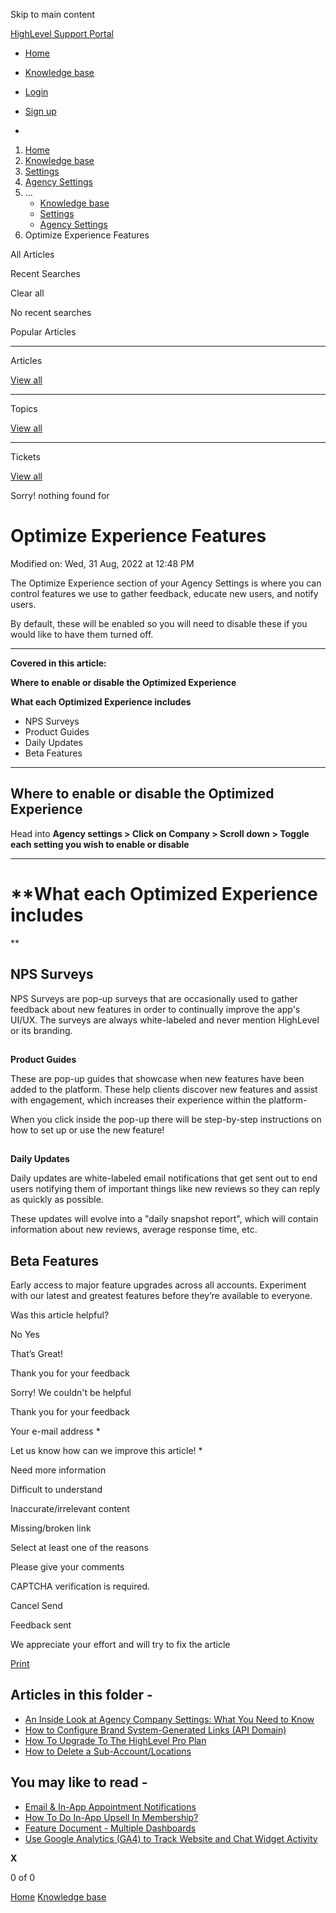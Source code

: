 Skip to main content

[ HighLevel Support Portal ](https://help.gohighlevel.com)

  * [ Home ](/support/home)
  * [ Knowledge base ](/support/solutions)

  * [Login](/support/login)
  * [Sign up](/support/signup)
  * 

  1. [Home](/support/home)
  2. [Knowledge base](/support/solutions)
  3. [Settings](/support/solutions/48000449595)
  4. [Agency Settings](/support/solutions/folders/48000666029)
  5. ... 
     * [Knowledge base](/support/solutions)
     * [Settings](/support/solutions/48000449595)
     * [Agency Settings](/support/solutions/folders/48000666029)
  6. Optimize Experience Features

All  Articles 

Recent Searches

Clear all

No recent searches

Popular Articles

* * *

Articles

[View all](/support/search/solutions)

* * *

Topics

[View all](/support/search/topics)

* * *

Tickets

[View all](/support/search/tickets)

Sorry! nothing found for   

# Optimize Experience Features

Modified on: Wed, 31 Aug, 2022 at 12:48 PM

The Optimize Experience section of your Agency Settings is where you can control features we use to gather feedback, educate new users, and notify users.

By default, these will be enabled so you will need to disable these if you would like to have them turned off.

* * *

**Covered in this article:**

**Where to enable or disable the Optimized Experience**

**What each Optimized Experience includes**

  * NPS Surveys
  * Product Guides
  * Daily Updates
  * Beta Features

* * *

## **Where to enable or disable the Optimized Experience**

Head into **Agency settings > **Click on**  Company > Scroll down > **Toggle each setting you wish to**  enable or disable**

* * *

# **What each Optimized Experience includes  
**

## **NPS Surveys**

NPS Surveys are pop-up surveys that are occasionally used to gather feedback about new features in order to continually improve the app's UI/UX. The surveys are always white-labeled and never mention HighLevel or its branding.

##   
**Product Guides**

These are pop-up guides that showcase when new features have been added to the platform. These help clients discover new features and assist with engagement, which increases their experience within the platform-

When you click inside the pop-up there will be step-by-step instructions on how to set up or use the new feature!

##   
**Daily Updates**

Daily updates are white-labeled email notifications that get sent out to end users notifying them of important things like new reviews so they can reply as quickly as possible. 

These updates will evolve into a "daily snapshot report", which will contain information about new reviews, average response time, etc. 

## **Beta Features**

Early access to major feature upgrades across all accounts. Experiment with our latest and greatest features before they’re available to everyone. 

Was this article helpful?

No  Yes 

That’s Great!

Thank you for your feedback

Sorry! We couldn't be helpful

Thank you for your feedback

Your e-mail address *

Let us know how can we improve this article! *

Need more information 

Difficult to understand 

Inaccurate/irrelevant content 

Missing/broken link 

Select at least one of the reasons 

Please give your comments 

CAPTCHA verification is required. 

Cancel  Send 

Feedback sent

We appreciate your effort and will try to fix the article

[Print](javascript:print\(\))

## Articles in this folder -

  * [An Inside Look at Agency Company Settings: What You Need to Know](/support/solutions/articles/48000982604-an-inside-look-at-agency-company-settings-what-you-need-to-know)
  * [How to Configure Brand System-Generated Links (API Domain)](/support/solutions/articles/48001143244-how-to-configure-brand-system-generated-links-api-domain-)
  * [How To Upgrade To The HighLevel Pro Plan](/support/solutions/articles/48001180534-how-to-upgrade-to-the-highlevel-pro-plan)
  * [How to Delete a Sub-Account/Locations](/support/solutions/articles/48001184862-how-to-delete-a-sub-account-locations)

## You may like to read -

  * [Email & In-App Appointment Notifications](/support/solutions/articles/155000003441-email-in-app-appointment-notifications)
  * [How To Do In-App Upsell In Membership?](/support/solutions/articles/48001217227-how-to-do-in-app-upsell-in-membership-)
  * [Feature Document - Multiple Dashboards](/support/solutions/articles/155000001530-feature-document-multiple-dashboards)
  * [Use Google Analytics (GA4) to Track Website and Chat Widget Activity](/support/solutions/articles/155000002178-use-google-analytics-ga4-to-track-website-and-chat-widget-activity)

**X**

0 of 0 []()

[Home](/support/home) [Knowledge base](/support/solutions)
